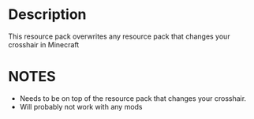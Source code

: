 # Description  
This resource pack overwrites any resource pack that changes your crosshair in Minecraft


# NOTES  
- Needs to be on top of the resource pack that changes your crosshair.  
- Will probably not work with any mods

